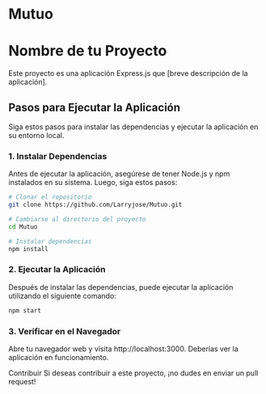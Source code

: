# Mutuo

# Nombre de tu Proyecto

Este proyecto es una aplicación Express.js que [breve descripción de la aplicación].

## Pasos para Ejecutar la Aplicación

Siga estos pasos para instalar las dependencias y ejecutar la aplicación en su entorno local.

### 1. Instalar Dependencias

Antes de ejecutar la aplicación, asegúrese de tener Node.js y npm instalados en su sistema. Luego, siga estos pasos:

```bash
# Clonar el repositorio
git clone https://github.com/Larryjose/Mutuo.git

# Cambiarse al directorio del proyecto
cd Mutuo

# Instalar dependencias
npm install
```
### 2. Ejecutar la Aplicación
Después de instalar las dependencias, puede ejecutar la aplicación utilizando el siguiente comando:

```bash
npm start
```

### 3. Verificar en el Navegador
Abre tu navegador web y visita http://localhost:3000. Deberías ver la aplicación en funcionamiento.


Contribuir
Si deseas contribuir a este proyecto, ¡no dudes en enviar un pull request!
